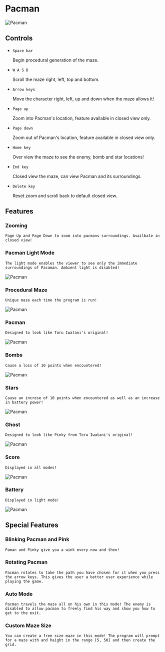 # Pacman
![Pacman](images/lighting.png)

## Controls

- `Space bar`

    Begin procedural generation of the maze.

- `W A S D` 

    Scroll the maze right, left, top and bottom.

- `Arrow keys`

    Move the character right, left, up and down when the maze allows it!

- `Page up`

    Zoom into Pacman's location, feature available in closed view only.

- `Page down`

    Zoom out of Pacman's location, feature available in closed view only.

- `Home key`  

    Over view the maze to see the enemy, bomb and star locations!

- `End key` 

    Closed view the maze, can view Pacman and its surroundings.

- `Delete key`

    Reset zoom and scroll back to default closed view.


## Features 

### Zooming
    Page Up and Page Down to zoom into pacmans surroundings. Availbale in closed view!

### Pacman Light Mode
    The light mode enables the viewer to see only the immediate surroundings of Pacaman. Ambient light is disabled!

![Pacman](images/lightmaze.png)

### Procedural Maze
    Unique maze each time the program is run!

![Pacman](images/brightmaze.png)


### Pacman 
    Designed to look like Toru Iwatani's original!

![Pacman](images/pacman.png)

### Bombs
    Cause a loss of 10 points when encountered!

![Pacman](images/bomb.png)

### Stars
    Cause an increse of 10 points when encountered as well as an increase in battery power!

![Pacman](images/star.png)


### Ghost
    Designed to look like Pinky from Toru Iwatani's original!

![Pacman](images/ghost.png)


### Score
    Displayed in all modes!

![Pacman](images/score.png)


### Battery
    Displayed in light mode!

![Pacman](images/battery.png)



## Special Features

### Blinking Pacman and Pink
    Paman and Pinky give you a wink every now and then!

### Rotating Pacman
    Pacman rotates to take the path you have chosen for it when you press the arrow keys. This gives the user a better user experience while playing the game.

### Auto Mode
    Pacman travels the maze all on his own in this mode! The enemy is disabled to allow pacman to freely find his way and show you how to get to the exit.

### Custom Maze Size
    You can create a free size maze in this mode! The program will prompt for a maze with and haight in the range [5, 50] and then create the grid.
